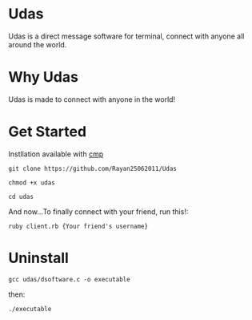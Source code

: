 # Udas
Udas is a direct message software for terminal, connect with anyone all around the world.

# Why Udas
Udas is made to connect with anyone in the world!

# Get Started
Instllation available with <a href="https://github.com/Rayan25062011/cmp">cmp</a>
```
git clone https://github.com/Rayan25062011/Udas
```
```
chmod +x udas 
```
```
cd udas
```
And now...To finally connect with your friend, run this!:
```
ruby client.rb {Your friend's username}
```
# Uninstall
```
gcc udas/dsoftware.c -o executable
```
then:
```
./executable
```
